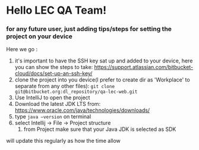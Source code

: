 # Hello LEC QA Team!
### for any future user, just adding tips/steps for setting the project on your device
Here we go :
1. it's important to have the SSH key sat up and added to your device,
   here you can show the steps to take: https://support.atlassian.com/bitbucket-cloud/docs/set-up-an-ssh-key/
2. clone the project into you device(I prefer to create dir as 'Workplace' to separate from any other files):
   ```git clone git@bitbucket.org:dl_repository/qa-lec-web.git```
3. Use IntelliJ to open the project
4. Download the latest JDK LTS from: https://www.oracle.com/java/technologies/downloads/
5. type ```java –version``` on terminal
8. select Intellij -> File -> Project structure
    1. from Project make sure that your Java JDK is selected as SDK

will update this regularly as how the time allow